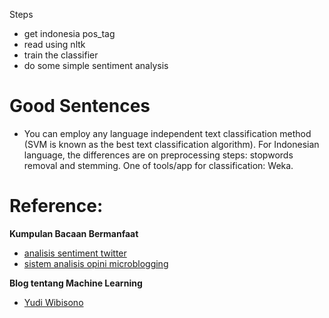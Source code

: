 Steps

- get indonesia pos_tag
- read using nltk
- train the classifier
- do some simple sentiment analysis

Good Sentences
==

- You can employ any language independent text classification method
  (SVM is known as the best text classification algorithm). For
  Indonesian language, the differences are on preprocessing steps:
  stopwords removal and stemming. One of tools/app for classification:
  Weka.

Reference:
==

**Kumpulan Bacaan Bermanfaat**

- [analisis sentiment twitter](https://yudiwbs.wordpress.com/2011/12/26/analisis-twee-analisis-opini-sentimen/)
- [sistem analisis opini microblogging](http://yuliadi.com/file/paper/yudi_wibisono_sistem_analisis_opini_microblogging_ver4.pdf)


**Blog tentang Machine Learning**

- [Yudi Wibisono](https://yudiwbs.wordpress.com/)
